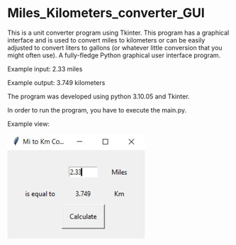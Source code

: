 # Miles_Kilometers_converter_GUI

This is a unit converter program using Tkinter. This program has a graphical interface and is used to convert miles to kilometers or can be easily adjusted to convert liters to gallons (or whatever little conversion that you might often use).
A fully-fledge Python graphical user interface program.

Example input: 2.33 miles

Example output: 3.749 kilometers

The program was developed using python 3.10.05 and Tkinter. 

In order to run the program, you have to execute the main.py.


Example view: 

![Screenshot](example_view.jpg)